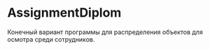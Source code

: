 # AssignmentDiplom

Конечный вариант программы для распределения объектов для осмотра среди сотрудников.
